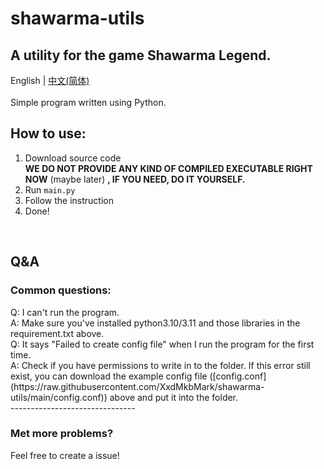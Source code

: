 # shawarma-utils
A utility for the game Shawarma Legend.
---
English | [中文(简体)](https://github.com/XxdMkbMark/shawarma-utils/blob/main/README_ZH.md) </br>
</br>
Simple program written using Python. </br>
## How to use:
1. Download source code </br>
   **WE DO NOT PROVIDE ANY KIND OF COMPILED EXECUTABLE RIGHT NOW** (maybe later) **, IF YOU NEED, DO IT YOURSELF.**
2. Run `main.py`
3. Follow the instruction
4. Done!</br>
</br>

<h2>Q&A</h2>
<h3>Common questions:</h3>
Q: I can't run the program.</br>
A: Make sure you've installed python3.10/3.11 and those libraries in the requirement.txt above.
</br>
Q: It says "Failed to create config file" when I run the program for the first time. </br>
A: Check if you have permissions to write in to the folder. If this error still exist, you can download the example config file ([config.conf](https://raw.githubusercontent.com/XxdMkbMark/shawarma-utils/main/config.conf)) above and put it into the folder.
</br>
-------------------------------
<h3>Met more problems?</h3>
Feel free to create a issue!
